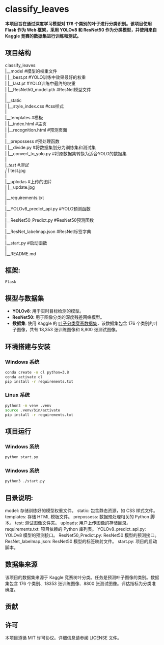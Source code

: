 # classify_leaves  
#### 本项目旨在通过深度学习模型对 176 个类别的叶子进行分类识别。该项目使用 Flask 作为 Web 框架，采用 YOLOv8 和 ResNet50 作为分类模型，并使用来自 Kaggle 竞赛的数据集进行训练和测试。 

## 项目结构

classify_leaves  
 |__model    #模型的权重文件  
 | |__best.pt #YOLO训练中效果最好的权重  
 | |__last.pt #YOLO训练中最终的权重  
 | |__ResNet50_model.pth  #ResNet模型文件  
 |  
 |__static  
 | |__style_index.css    #css样式  
 |  
 |__templates    #模板  
 |  |__index.html   #主页  
 |  |__recognition.html #预测页面  
 |  
 |__prepossess   #预处理函数  
 | |__divide.py  #将数据集划分为训练集和测试集  
 | |__convert_to_yolo.py  #将原数据集转换为适合YOLO的数据集  
 |  
 |__test  #测试  
 | |_ test.jpg  
 |  
 |__uplodas  #上传的图片  
 | |__update.jpg  
 |  
 |__requirements.txt  
 |  
 |__YOLOv8_predict_api.py    #YOLO预测函数  
 |  
 |__ResNet50_Predict.py  #ResNet50预测函数  
 |  
 |__ResNet_labelmap.json #ResNet标签字典  
 |  
 |__start.py #启动函数  
 |  
 |__README.md  

## 框架:  
    Flask  
  
## 模型与数据集
- **YOLOv8**: 用于实时目标检测的模型。
- **ResNet50**: 用于图像分类的深度残差网络模型。
- **数据集**: 使用 Kaggle 的 [叶子分类竞赛数据集](https://www.kaggle.com/c/classify-leaves)，该数据集包含 176 个类别的叶子图像，共有 18,353 张训练图像和 8,800 张测试图像。
  
## 环境搭建与安装
 ### Windows 系统
```bash
conda create -n cl python=3.8
conda activate cl
pip install -r requirements.txt
```

### Linux 系统
```bash
python3 -m venv .venv
source .venv/bin/activate
pip install -r requirements.txt
```

## 项目运行
 ### Windows 系统
```bash
python start.py
```

### Windows 系统
```bash
python3 ./start.py
```

## 目录说明:
model: 存储训练好的模型权重文件。
static: 包含静态资源，如 CSS 样式文件。
templates: 存储 HTML 模板文件。
prepossess: 数据预处理相关的 Python 脚本。
test: 测试图像文件夹。
uploads: 用户上传图像的存储目录。
requirements.txt: 项目依赖的 Python 库列表。
YOLOv8_predict_api.py: YOLOv8 模型的预测接口。
ResNet50_Predict.py: ResNet50 模型的预测接口。
ResNet_labelmap.json: ResNet50 模型的标签映射文件。
start.py: 项目的启动脚本。
  
## 数据集来源
该项目的数据集来源于 Kaggle 竞赛树叶分类。任务是预测叶子图像的类别。数据集包含 176 个类别、18353 张训练图像、8800 张测试图像。评估指标为分类准确度。

## 贡献

## 许可
本项目遵循 MIT 许可协议。详细信息请参阅 LICENSE 文件。
